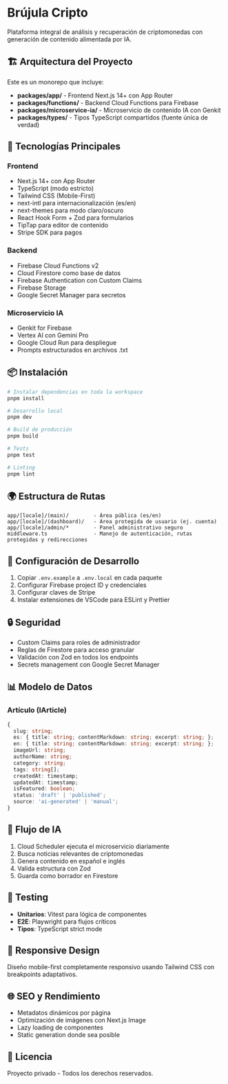 # Brújula Cripto

Plataforma integral de análisis y recuperación de criptomonedas con generación de contenido alimentada por IA.

## 🏗️ Arquitectura del Proyecto

Este es un monorepo que incluye:

- **packages/app/** - Frontend Next.js 14+ con App Router
- **packages/functions/** - Backend Cloud Functions para Firebase
- **packages/microservice-ia/** - Microservicio de contenido IA con Genkit
- **packages/types/** - Tipos TypeScript compartidos (fuente única de verdad)

## 🚀 Tecnologías Principales

### Frontend

- Next.js 14+ con App Router
- TypeScript (modo estricto)
- Tailwind CSS (Mobile-First)
- next-intl para internacionalización (es/en)
- next-themes para modo claro/oscuro
- React Hook Form + Zod para formularios
- TipTap para editor de contenido
- Stripe SDK para pagos

### Backend

- Firebase Cloud Functions v2
- Cloud Firestore como base de datos
- Firebase Authentication con Custom Claims
- Firebase Storage
- Google Secret Manager para secretos

### Microservicio IA

- Genkit for Firebase
- Vertex AI con Gemini Pro
- Google Cloud Run para despliegue
- Prompts estructurados en archivos .txt

## 📦 Instalación

```bash
# Instalar dependencias en toda la workspace
pnpm install

# Desarrollo local
pnpm dev

# Build de producción
pnpm build

# Tests
pnpm test

# Linting
pnpm lint
```

## 🌍 Estructura de Rutas

```
app/[locale]/(main)/        - Área pública (es/en)
app/[locale]/(dashboard)/   - Área protegida de usuario (ej. cuenta)
app/[locale]/admin/*        - Panel administrativo seguro
middleware.ts               - Manejo de autenticación, rutas protegidas y redirecciones
```

## 🔧 Configuración de Desarrollo

1. Copiar `.env.example` a `.env.local` en cada paquete
2. Configurar Firebase project ID y credenciales
3. Configurar claves de Stripe
4. Instalar extensiones de VSCode para ESLint y Prettier

## 🔒 Seguridad

- Custom Claims para roles de administrador
- Reglas de Firestore para acceso granular
- Validación con Zod en todos los endpoints
- Secrets management con Google Secret Manager

## 📊 Modelo de Datos

### Artículo (IArticle)

```typescript
{
  slug: string;
  es: { title: string; contentMarkdown: string; excerpt: string; };
  en: { title: string; contentMarkdown: string; excerpt: string; };
  imageUrl: string;
  authorName: string;
  category: string;
  tags: string[];
  createdAt: timestamp;
  updatedAt: timestamp;
  isFeatured: boolean;
  status: 'draft' | 'published';
  source: 'ai-generated' | 'manual';
}
```

## 🤖 Flujo de IA

1. Cloud Scheduler ejecuta el microservicio diariamente
2. Busca noticias relevantes de criptomonedas
3. Genera contenido en español e inglés
4. Valida estructura con Zod
5. Guarda como borrador en Firestore

## 🧪 Testing

- **Unitarios**: Vitest para lógica de componentes
- **E2E**: Playwright para flujos críticos
- **Tipos**: TypeScript strict mode

## 📱 Responsive Design

Diseño mobile-first completamente responsivo usando Tailwind CSS con breakpoints adaptativos.

## 🌐 SEO y Rendimiento

- Metadatos dinámicos por página
- Optimización de imágenes con Next.js Image
- Lazy loading de componentes
- Static generation donde sea posible

## 📄 Licencia

Proyecto privado - Todos los derechos reservados.
